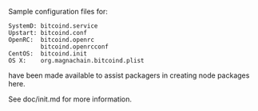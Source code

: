 Sample configuration files for:
```
SystemD: bitcoind.service
Upstart: bitcoind.conf
OpenRC:  bitcoind.openrc
         bitcoind.openrcconf
CentOS:  bitcoind.init
OS X:    org.magnachain.bitcoind.plist
```
have been made available to assist packagers in creating node packages here.

See doc/init.md for more information.
